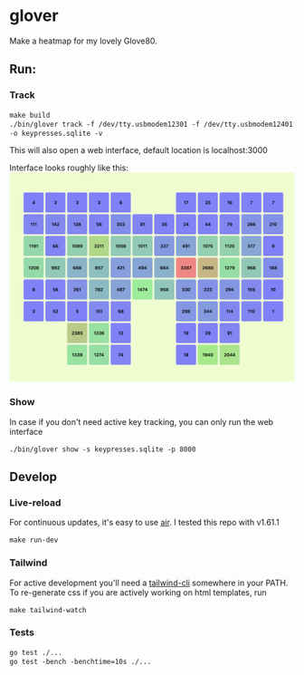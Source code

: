 # glover

Make a heatmap for my lovely Glove80.

## Run:

### Track

```shell
make build
./bin/glover track -f /dev/tty.usbmodem12301 -f /dev/tty.usbmodem12401 -o keypresses.sqlite -v
```

This will also open a web interface, default location is localhost:3000

Interface looks roughly like this:
![preview](img/preview.png)

### Show

In case if you don't need active key tracking, you can only run the web interface

```shell
./bin/glover show -s keypresses.sqlite -p 8000
```

## Develop

### Live-reload

For continuous updates, it's easy to use [air](github.com/air-verse/air). I tested this repo with v1.61.1

```
make run-dev
```

### Tailwind

For active development you'll need a [tailwind-cli](https://tailwindcss.com/blog/standalone-cli) somewhere in your PATH.
To re-generate css if you are actively working on html templates, run

```shell
make tailwind-watch
```

### Tests

```
go test ./...
go test -bench -benchtime=10s ./...
```
